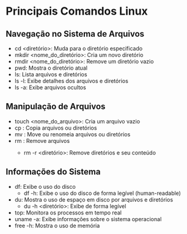 # Principais Comandos Linux
## Navegação no Sistema de Arquivos
- cd <diretório>: Muda para o diretório especificado
- mkdir <nome_do_diretório>: Cria um novo diretório
- rmdir <nome_do_diretório>: Remove um diretório vazio
- pwd: Mostra o diretório atual
- ls: Lista arquivos e diretórios
- ls -l: Exibe detalhes dos arquivos e diretórios
- ls -a: Exibe arquivos ocultos
## Manipulação de Arquivos
- touch <nome_do_arquivo>: Cria um arquivo vazio
- cp <origem> <destino>: Copia arquivos ou diretórios
- mv <origem> <destino>: Move ou renomeia arquivos ou diretórios
- rm <arquivo>: Remove arquivos
    - rm -r <diretório>: Remove diretórios e seu conteúdo
## Informações do Sistema
- df: Exibe o uso do disco
    - df -h: Exibe o uso do disco de forma legível (human-readable)
- du: Mostra o uso de espaço em disco por arquivos e diretórios
    - du -h <diretório>: Exibe de forma legível
- top: Monitora os processos em tempo real
- uname -a: Exibe informações sobre o sistema operacional
- free -h: Mostra o uso de memória
